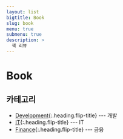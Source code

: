 ```yaml
---
layout: list
bigtitle: Book
slug: book
menu: true
submenu: true
description: >
  책 리뷰
---
```


# Book

## 카테고리

* [Development]{:.heading.flip-title} --- 개발
* [IT]{:.heading.flip-title} --- IT
* [Finance]{:.heading.flip-title} --- 금융

[Development]: /development/
[IT]: /it/
[Finance]: /finance/